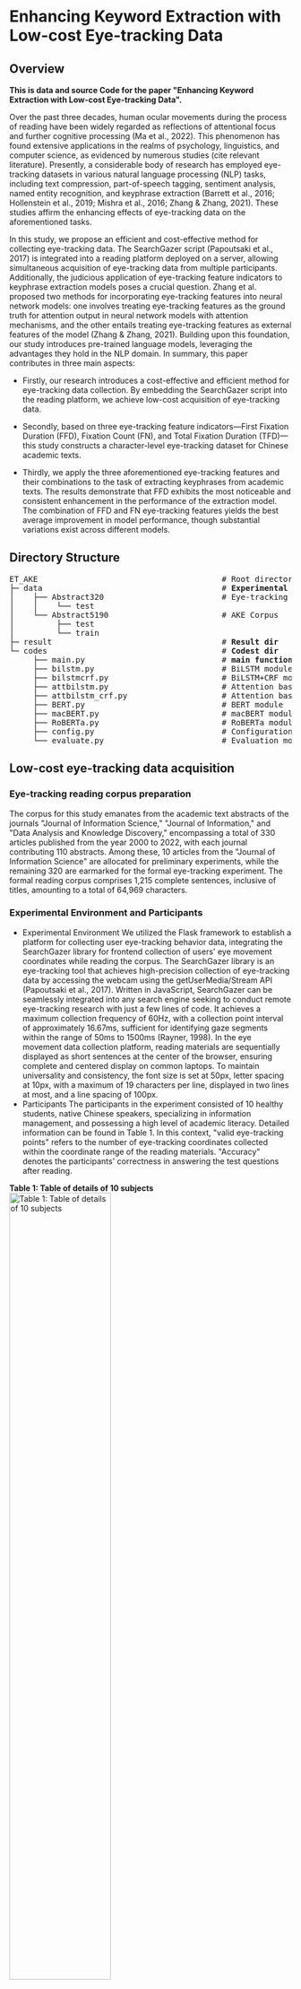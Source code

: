 # Enhancing Keyword Extraction with Low-cost Eye-tracking Data

## Overview
<b>This is data and source Code for the paper "Enhancing Keyword Extraction with Low-cost Eye-tracking Data".</b>

  Over the past three decades, human ocular movements during the process of reading have been widely regarded as reflections of attentional focus and further cognitive processing (Ma et al., 2022). This phenomenon has found extensive applications in the realms of psychology, linguistics, and computer science, as evidenced by numerous studies (cite relevant literature). Presently, a considerable body of research has employed eye-tracking datasets in various natural language processing (NLP) tasks, including text compression, part-of-speech tagging, sentiment analysis, named entity recognition, and keyphrase extraction (Barrett et al., 2016; Hollenstein et al., 2019; Mishra et al., 2016; Zhang & Zhang, 2021). These studies affirm the enhancing effects of eye-tracking data on the aforementioned tasks.

In this study, we propose an efficient and cost-effective method for collecting eye-tracking data. The SearchGazer script (Papoutsaki et al., 2017) is integrated into a reading platform deployed on a server, allowing simultaneous acquisition of eye-tracking data from multiple participants. Additionally, the judicious application of eye-tracking feature indicators to keyphrase extraction models poses a crucial question. Zhang et al. proposed two methods for incorporating eye-tracking features into neural network models: one involves treating eye-tracking features as the ground truth for attention output in neural network models with attention mechanisms, and the other entails treating eye-tracking features as external features of the model (Zhang & Zhang, 2021). Building upon this foundation, our study introduces pre-trained language models, leveraging the advantages they hold in the NLP domain.
In summary, this paper contributes in three main aspects:

* Firstly, our research introduces a cost-effective and efficient method for eye-tracking data collection. By embedding the SearchGazer script into the reading platform, we achieve low-cost acquisition of eye-tracking data.

* Secondly, based on three eye-tracking feature indicators—First Fixation Duration (FFD), Fixation Count (FN), and Total Fixation Duration (TFD)—this study constructs a character-level eye-tracking dataset for Chinese academic texts.

* Thirdly, we apply the three aforementioned eye-tracking features and their combinations to the task of extracting keyphrases from academic texts. The results demonstrate that FFD exhibits the most noticeable and consistent enhancement in the performance of the extraction model. The combination of FFD and FN eye-tracking features yields the best average improvement in model performance, though substantial variations exist across different models.

## Directory Structure
<pre>ET_AKE                                       # Root directory
├─ data                                      # <b>Experimental datasets</b>
│    ├── Abstract320                         # Eye-tracking Corpus
│    │    └── test
│    └── Abstract5190                        # AKE Corpus
│         ├── test           
│         └── train
├─ result                                    # <b>Result dir</b>
└─ codes                                     # <b>Codest dir</b>
     ├── main.py                             # <b>main function module</b>
     ├── bilstm.py                           # BiLSTM module
     ├── bilstmcrf.py                        # BiLSTM+CRF module
     ├── attbilstm.py                        # Attention based BiLSTM module
     ├── attbilstm_crf.py                    # Attention based BiLSTM+CRF module
     ├── BERT.py                             # BERT module
     ├── macBERT.py                          # macBERT module
     ├── RoBERTa.py                          # RoBERTa module
     ├── config.py                           # Configuration module
     └── evaluate.py                         # Evaluation module
</pre>

## Low-cost eye-tracking data acquisition
### Eye-tracking reading corpus preparation
The corpus for this study emanates from the academic text abstracts of the journals "Journal of Information Science," "Journal of Information," and "Data Analysis and Knowledge Discovery," encompassing a total of 330 articles published from the year 2000 to 2022, with each journal contributing 110 abstracts. Among these, 10 articles from the "Journal of Information Science" are allocated for preliminary experiments, while the remaining 320 are earmarked for the formal eye-tracking experiment. The formal reading corpus comprises 1,215 complete sentences, inclusive of titles, amounting to a total of 64,969 characters.
### Experimental Environment and Participants
* Experimental Environment
We utilized the Flask framework to establish a platform for collecting user eye-tracking behavior data, integrating the SearchGazer library for frontend collection of users' eye movement coordinates while reading the corpus. The SearchGazer library is an eye-tracking tool that achieves high-precision collection of eye-tracking data by accessing the webcam using the getUserMedia/Stream API (Papoutsaki et al., 2017). Written in JavaScript, SearchGazer can be seamlessly integrated into any search engine seeking to conduct remote eye-tracking research with just a few lines of code. It achieves a maximum collection frequency of 60Hz, with a collection point interval of approximately 16.67ms, sufficient for identifying gaze segments within the range of 50ms to 1500ms (Rayner, 1998). In the eye movement data collection platform, reading materials are sequentially displayed as short sentences at the center of the browser, ensuring complete and centered display on common laptops. To maintain universality and consistency, the font size is set at 50px, letter spacing at 10px, with a maximum of 19 characters per line, displayed in two lines at most, and a line spacing of 100px.
* Participants
The participants in the experiment consisted of 10 healthy students, native Chinese speakers, specializing in information management, and possessing a high level of academic literacy. Detailed information can be found in Table 1. In this context, "valid eye-tracking points" refers to the number of eye-tracking coordinates collected within the coordinate range of the reading materials. "Accuracy" denotes the participants' correctness in answering the test questions after reading.
<div align=left>
<b>Table 1: Table of details of 10 subjects</b><br>
  <img src="https://yan-xinyi.github.io/figures/ET_AKE_3.png" width="60%" alt="Table 1: Table of details of 10 subjects"><br>
</div>

### Eye-tracking Data Acquisition
* Searchgazer script 
The experiment involves incorporating the searchgazer.js script into the search engine side, allowing real-time predictive gaze data using only a webcam. WebGazer.js is an eye tracking library that uses common webcams to infer the eye-gaze locations of web visitors on a page in real time. The eye tracking model it contains self-calibrates by watching web visitors interact with the web page and trains a mapping between the features of the eye and positions on the screen. WebGazer.js is written entirely in JavaScript and with only a few lines of code can be integrated in any website that wishes to better understand their visitors and transform their user experience. WebGazer.js runs entirely in the client browser, so no video data needs to be sent to a server, and it requires the user's consent to access their webcam.
<div align=left>
  <img src="https://yan-xinyi.github.io/figures/ET_AKE_2.png" width="60%" alt="Figure 1: Webgazer Script Based Chinese Academic Text Reading Interface"><br>
  <b>Figure 1: Webgazer Script Based Chinese Academic Text Reading Interface.</b><br><br>
</div>
* Data Acquisition
To ensure the coherence of reading, each reading task is designated as a complete abstract, with the first sentence of the abstract presented as the title. Before the commencement of each reading task, the system prompts participants to click on nine fixed points for gaze calibration. During the formal experiment, participants are required to keep their heads still, while the mouse follows their line of sight for further eye-tracking calibration. Following the task, there is also a test question (selecting keywords from three provided words) to assess the participants' reading focus. The 10 participants are evenly divided into two groups, with each group completing the reading tasks at the same time and location.

## Dataset Discription
### Reading Corpora for eye-tracking test
Eye-tracking Corpora is derived from 330 academic text abstracts published in the journals "Journal of Information Science," "Journal of Information," and "Data Analysis and Knowledge Discovery" between the years 2000 and 2022, with each journal contributing 110 abstracts. Ten articles from the "Journal of Information Science" are designated for the pre-experiment, while the remaining 320 abstracts are utilized for the formal eye-tracking experiment. The formal reading corpus comprises 1,215 complete sentences (including titles), totaling 64,969 characters. Additionally, the Abstract320 dataset is constructed to investigate the impact of reading eye-tracking data on keyphrase extraction tasks.
### AKE Corpora
We selected academic papers from the same journals as the eye-tracking corpus, excluding those containing English characters and with abstract character counts exceeding 50. After removing the initial 320 articles from the eye-tracking corpus, we constructed the keyphrase extraction dataset, named Abstract5190, consisting of a total of 5,190 papers. For specific details about the dataset, please refer to Table 2, providing an overview of the keyphrase extraction test dataset.
<div align=left>
<b>Table 2: Overview of the keyphrase Extraction Test Dataset</b><br>
  <img src="https://yan-xinyi.github.io/figures/ET_AKE_1.png" width="60%" alt="Table 2: Overview of the keyphrase Extraction Test Dataset"><br>
  <b>Note: </b> The total character count includes both Chinese characters and punctuation marks. <br>The crucial characters encompass those that have appeared in the keyphrase sections.<br><br>
</div>

## Configuration
In this study, the Abstract320 and Abstract5190 datasets will be utilized as the test set. Given that the maximum length of abstract text is approximately 500 characters, we set max_length to 512. To mitigate random bias, a five-fold cross-validation will be employed for the relatively smaller Abstract320 dataset. The Abstract5190 dataset will be split into a training set and a test set at a ratio of 4:1. Due to the disparate sizes of the two datasets, the required learning rates and training epochs for different models also differ. For the smaller Abstract320 dataset, the training epochs for the BiLSTM and BiLSTM+CRF models are set to 30, with a learning rate of 0.01. In contrast, for attention-based models, the training epochs are set to 65, with a learning rate of 0.005. The Abstract5190 dataset is trained for 30 epochs across all four models, with a learning rate of 0.003. Regarding the three pre-trained language models, the training epochs for both Abstract320 and Abstract5190 datasets are 10 and 8, respectively, with a learning rate of 5e-5. The code environment is configured according to the following versions:
- Python==3.8
- Torch==2.0.1+cu118
- torchvision==0.9.0
- Sklearn==0.0
- Numpy 1.25.1+mkl
- nltk==3.6.1
- Tqdm==4.59.0

## Quick Start
To delve more deeply into the effectiveness of character-level eye-tracking features applied to keyphrase extraction tasks within the dataset, this study conducted tests using various keyphrase extraction models. The keyphrase extraction models are categorized into two types: those based on recurrent neural networks and those based on pre-trained language models.
### Parameter Configuration
* Configure hyperparameters in the config.py file. The key parameters to set include the following.
    - `train_path`,`test_path`,`vocab_path`,`save_path`:Paths for training data, test data, vocabulary data, and result storage.
    - `fs_name`, `fs_num`:Name and quantity of cognitive features.
    - `epochs`: The number of passes through the entire training dataset during the training process. 
    - `lr`: Learning rate.
    - `vocab_size`: Vocabulary size.
    - `embed_dim`,`hidden_dim`: Dimensions of the embedding layer and hidden layer.
    - `batch_size`: The number of examples (or samples) processed together in one forward/backward pass during the training or inference process of a machine learning model.
    - `max_length`: Used to specify the maximum allowed length (number of tokens) for the input text sequence, commonly employed in natural language processing tasks such as text generation or text classification.
### Deep Learning Model Operation Guide
* <b>Constructing a Model for keyphrase Extraction:</b> Execute the main.py file, designate the model to be invoked, and commence the training process. Line 30~40 in main.py is the deep learning models.

* <b>Configuring Incorporated Eye-Tracking Feature Combinations:</b> Adjust the amalgamation of eye-tracking features within the model. For instance, the ensuing code signifies the inclusion of all eye-tracking features into the model:
   `input = torch.cat([input, inputs['et'][:,:,:3]], dim=-1)`

### Pretrained Language Model Operation Guide
* <b>Constructing a Model for keyphrase Extraction:</b> Execute the main.py file, designate the model to be invoked, and commence the training process. Line 40~46 in main.py is the pretrained language models.
* <b>Configuring Incorporated Eye-Tracking Feature Combinations:</b>
  - Set the number of features:  `self.classifier = nn.Linear(768 + 2, num_labels)`
  - Adjust the amalgamation of eye-tracking features within the model. For instance, the ensuing code signifies the inclusion of all eye-tracking features into the model:   `input = torch.cat([input, inputs['et'][:,:,:3]], dim=-1)`
## Link
* Flask Framework: Flask is a widely adopted Python web framework designed for constructing web applications: https://flask.palletsprojects.com/en/2.3.x/
* SearchGazer: SearchGazer is a tool for eye-tracking: https://webgazer.cs.brown.edu/search/
## Citation
Please cite the following paper if you use this code and dataset in your work.
    
>Chengzhi Zhang, Xinyi Yan, Wenqi Yu. Enhancing Keyword Extraction with Low-cost Eye-tracking Data. 2023 (Working Paper）.
